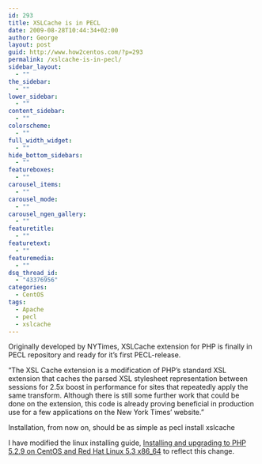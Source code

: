 ```yaml
---
id: 293
title: XSLCache is in PECL
date: 2009-08-28T10:44:34+02:00
author: George
layout: post
guid: http://www.how2centos.com/?p=293
permalink: /xslcache-is-in-pecl/
sidebar_layout:
  - ""
the_sidebar:
  - ""
lower_sidebar:
  - ""
content_sidebar:
  - ""
colorscheme:
  - ""
full_width_widget:
  - ""
hide_bottom_sidebars:
  - ""
featureboxes:
  - ""
carousel_items:
  - ""
carousel_mode:
  - ""
carousel_ngen_gallery:
  - ""
featuretitle:
  - ""
featuretext:
  - ""
featuremedia:
  - ""
dsq_thread_id:
  - "43376956"
categories:
  - CentOS
tags:
  - Apache
  - pecl
  - xslcache
---
```

Originally developed by NYTimes, XSLCache extension for PHP is finally in PECL repository and ready for it&#8217;s first PECL-release. 

&#8220;The XSL Cache extension is a modification of PHP&#8217;s standard XSL extension that caches the parsed XSL stylesheet representation between sessions for 2.5x boost in performance for sites that repeatedly apply the same transform. Although there is still some further work that could be done on the extension, this code is already proving beneficial in production use for a few applications on the New York Times&#8217; website.&#8221;

Installation, from now on, should be as simple as pecl install xslcache

I have modified the linux installing guide, [Installing and upgrading to PHP 5.2.9 on CentOS and Red Hat Linux 5.3 x86_64](http://www.how2centos.com/installing-and-upgrading-to-php-529-on-centos-and-red-hat-linux-53-x86_64/) to reflect this change.